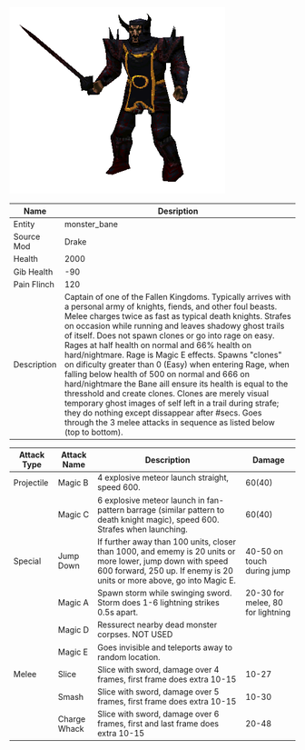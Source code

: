 ![Monster Picture](assets/img/knight_champion3.png)

|Name  |Desription|
|------|-------------|
|Entity|monster_bane|
|Source Mod|Drake|
|Health|2000|
|Gib Health|-90|
|Pain Flinch|120|
|Description|Captain of one of the Fallen Kingdoms.  Typically arrives with a personal army of knights, fiends, and other foul beasts.  Melee charges twice as fast as typical death knights.  Strafes on occasion while running and leaves shadowy ghost trails of itself.  Does not spawn clones or go into rage on easy.  Rages at half health on normal and 66% health on hard/nightmare.  Rage is Magic E effects.  Spawns "clones" on dificulty greater than 0 (Easy) when entering Rage, when falling below health of 500 on normal and 666 on hard/nightmare the Bane aill ensure its health is equal to the thresshold and create clones.  Clones are merely visual temporary ghost images of self left in a trail during strafe; they do nothing except dissappear after #secs.  Goes through the 3 melee attacks in sequence as listed below (top to bottom).|

|Attack Type|Attack Name|Description|Damage|
|-----------|-----------|-----------|------|
|Projectile|Magic B|4 explosive meteor launch straight, speed 600.|60(40)|
||Magic C|6 explosive meteor launch in fan-pattern barrage (similar pattern to death knight magic), speed 600. Strafes when launching.|60(40)|
|Special|Jump Down|If  further away than 100 units, closer than 1000, and ememy is 20 units or more lower, jump down with speed 600 forward, 250 up.  If enemy is 20 units or more above, go into Magic E.|40-50 on touch during jump|
||Magic A|Spawn storm while swinging sword.  Storm does 1-6 lightning strikes 0.5s apart.|20-30 for melee, 80 for lightning|
||Magic D|Ressurect nearby dead monster corpses. NOT USED||
||Magic E|Goes invisible and teleports away to random location.||
|Melee     |Slice|Slice with sword, damage over 4 frames, first frame does extra 10-15|10-27|
|     |Smash|Slice with sword, damage over 5 frames, first frame does extra 10-15|10-30|
|     |Charge Whack|Slice with sword, damage over 6 frames, first and last frame does extra 10-15|20-48|